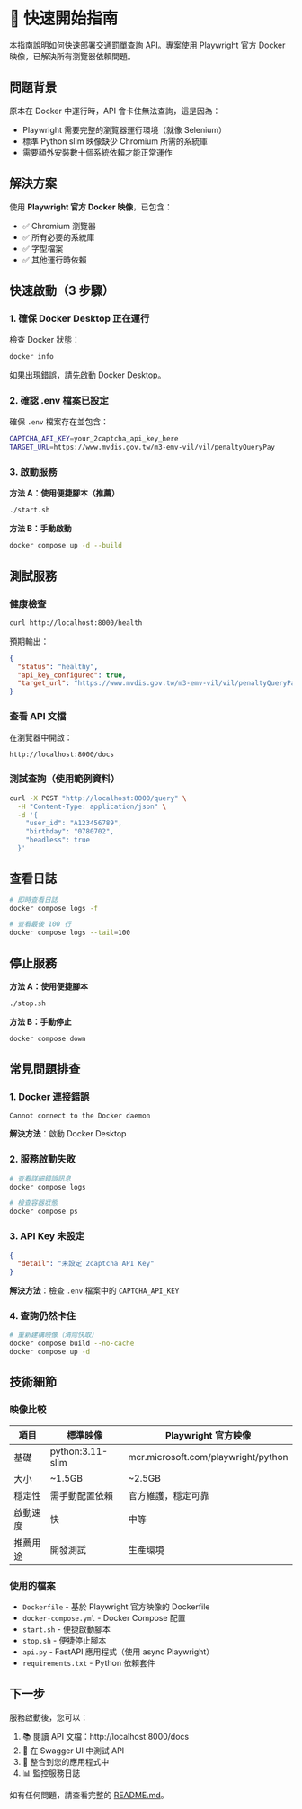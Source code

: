 # 🚀 快速開始指南

本指南說明如何快速部署交通罰單查詢 API。專案使用 Playwright 官方 Docker 映像，已解決所有瀏覽器依賴問題。

## 問題背景

原本在 Docker 中運行時，API 會卡住無法查詢，這是因為：
- Playwright 需要完整的瀏覽器運行環境（就像 Selenium）
- 標準 Python slim 映像缺少 Chromium 所需的系統庫
- 需要額外安裝數十個系統依賴才能正常運作

## 解決方案

使用 **Playwright 官方 Docker 映像**，已包含：
- ✅ Chromium 瀏覽器
- ✅ 所有必要的系統庫
- ✅ 字型檔案
- ✅ 其他運行時依賴

## 快速啟動（3 步驟）

### 1. 確保 Docker Desktop 正在運行

檢查 Docker 狀態：
```bash
docker info
```

如果出現錯誤，請先啟動 Docker Desktop。

### 2. 確認 .env 檔案已設定

確保 `.env` 檔案存在並包含：
```bash
CAPTCHA_API_KEY=your_2captcha_api_key_here
TARGET_URL=https://www.mvdis.gov.tw/m3-emv-vil/vil/penaltyQueryPay
```

### 3. 啟動服務

**方法 A：使用便捷腳本（推薦）**
```bash
./start.sh
```

**方法 B：手動啟動**
```bash
docker compose up -d --build
```

## 測試服務

### 健康檢查
```bash
curl http://localhost:8000/health
```

預期輸出：
```json
{
  "status": "healthy",
  "api_key_configured": true,
  "target_url": "https://www.mvdis.gov.tw/m3-emv-vil/vil/penaltyQueryPay"
}
```

### 查看 API 文檔
在瀏覽器中開啟：
```
http://localhost:8000/docs
```

### 測試查詢（使用範例資料）
```bash
curl -X POST "http://localhost:8000/query" \
  -H "Content-Type: application/json" \
  -d '{
    "user_id": "A123456789",
    "birthday": "0780702",
    "headless": true
  }'
```

## 查看日誌

```bash
# 即時查看日誌
docker compose logs -f

# 查看最後 100 行
docker compose logs --tail=100
```

## 停止服務

**方法 A：使用便捷腳本**
```bash
./stop.sh
```

**方法 B：手動停止**
```bash
docker compose down
```

## 常見問題排查

### 1. Docker 連接錯誤
```
Cannot connect to the Docker daemon
```
**解決方法**：啟動 Docker Desktop

### 2. 服務啟動失敗
```bash
# 查看詳細錯誤訊息
docker compose logs

# 檢查容器狀態
docker compose ps
```

### 3. API Key 未設定
```json
{
  "detail": "未設定 2captcha API Key"
}
```
**解決方法**：檢查 `.env` 檔案中的 `CAPTCHA_API_KEY`

### 4. 查詢仍然卡住
```bash
# 重新建構映像（清除快取）
docker compose build --no-cache
docker compose up -d
```

## 技術細節

### 映像比較

| 項目 | 標準映像 | Playwright 官方映像 |
|-----|---------|------------------|
| 基礎 | python:3.11-slim | mcr.microsoft.com/playwright/python |
| 大小 | ~1.5GB | ~2.5GB |
| 穩定性 | 需手動配置依賴 | 官方維護，穩定可靠 |
| 啟動速度 | 快 | 中等 |
| 推薦用途 | 開發測試 | 生產環境 |

### 使用的檔案

- `Dockerfile` - 基於 Playwright 官方映像的 Dockerfile
- `docker-compose.yml` - Docker Compose 配置
- `start.sh` - 便捷啟動腳本
- `stop.sh` - 便捷停止腳本
- `api.py` - FastAPI 應用程式（使用 async Playwright）
- `requirements.txt` - Python 依賴套件

## 下一步

服務啟動後，您可以：

1. 📚 閱讀 API 文檔：http://localhost:8000/docs
2. 🧪 在 Swagger UI 中測試 API
3. 🔧 整合到您的應用程式中
4. 📊 監控服務日誌

如有任何問題，請查看完整的 [README.md](README.md)。


